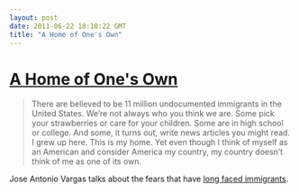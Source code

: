 ```yaml
---
layout: post
date: 2011-06-22 18:18:22 GMT
title: "A Home of One's Own"
---
```

# [A Home of One's Own](http://www.nytimes.com/2011/06/26/magazine/my-life-as-an-undocumented-immigrant.html?_r=1&&pagewanted=all)

> There are believed to be 11 million undocumented immigrants in the United States. We’re not always who you think we are. Some pick your strawberries or care for your children. Some are in high school or college. And some, it turns out, write news articles you might read. I grew up here. This is my home. Yet even though I think of myself as an American and consider America my country, my country doesn’t think of me as one of its own.



Jose Antonio Vargas talks about the fears that have [long faced immigrants][2].



[2]: http://www.theatlantic.com/magazine/print/2011/07/the-madness-of-cesar-chavez/8557/
